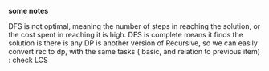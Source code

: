  **some notes**

DFS is not optimal, meaning the number of steps in reaching the solution, or the cost spent in reaching it is high.
DFS is complete means it finds the solution is there is any
DP is another version of Recursive, so we can easily convert rec to dp, 
with the same tasks ( basic, and relation to previous item) : check LCS        
